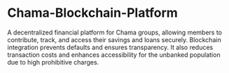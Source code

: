# Chama-Blockchain-Platform
A decentralized financial platform for Chama groups, allowing members to contribute, track, and access their savings and loans securely. Blockchain integration prevents defaults and ensures transparency. It also reduces transaction costs and enhances accessibility for the unbanked population due to high prohibitive charges.
